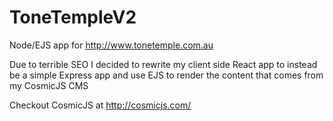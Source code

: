 # ToneTempleV2
Node/EJS app for http://www.tonetemple.com.au

Due to terrible SEO I decided to rewrite my client side React app to instead be a simple Express app and use EJS to render the content that comes from my CosmicJS CMS


Checkout CosmicJS at http://cosmicjs.com/
